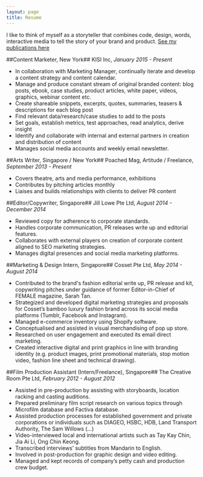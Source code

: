 ```yaml
---
layout: page
title: Resume
---
```


I like to think of myself as a storyteller that combines code, design, words, interactive media to tell the story of your brand and product. [See my publications here](/features)

##Content Marketer, New York##
KISI Inc, *January 2015  - Present*

* In collaboration with Marketing Manager, continually iterate and develop a content strategy and content calendar.
* Manage and produce constant stream of original branded content: blog posts, ebook, case studies, product articles, white paper, videos, graphics, webinar content etc.
* Create shareable snippets, excerpts, quotes, summaries, teasers & descriptions for each blog post
* Find relevant data/research/case studies to add to the posts
* Set goals, establish metrics, test approaches, read analytics, derive insight
* Identify and collaborate with internal and external partners in creation and distribution of content
* Manages social media accounts and weekly email newsletter.


##Arts Writer, Singapore / New York##
Poached Mag, Artitude / Freelance, *September 2013 - Present*

*	Covers theatre, arts and media performance, exhibitions
*	Contributes by pitching articles monthly
*	Liaises and builds relationships with clients to deliver PR content


##Editor/Copywriter, Singapore##
Jill Lowe Pte Ltd, *August 2014 - December 2014*

*	Reviewed copy for adherence to corporate standards.
* Handles corporate communication, PR releases write up and editorial features.
* Collaborates with external players on creation of corporate content aligned to SEO marketing strategies.
* Manages digital presences and social media marketing platforms.

##Marketing & Design Intern, Singapore##
Cosset Pte Ltd, *May 2014 - August 2014*

*	Contributed to the brand's fashion editorial write up, PR release and kit, copywriting pitches under guidance of former Editor-in-Chief of FEMALE magazine, Sarah Tan.
*	Strategized and developed digital marketing strategies and proposals for Cosset’s bamboo luxury fashion brand across its social media platforms (Tumblr, Facebook and Instagram).
* Managed e-commerce inventory using Shopify software.
* Conceptualised and assisted in visual merchandising of pop up store.
* Researched on user engagement and executed its email direct marketing.
* Created interactive digital and print graphics in line with branding identity (e.g. product images, print promotional materials, stop motion video, fashion line sheet and technical drawing).

##Film Production Assistant (Intern/Freelance), Singapore##
The Creative Room Pte Ltd, *February 2012 - August 2012*

*	Assisted in pre-production by assisting with storyboards, location racking and casting auditions.
*	Prepared preliminary film script research on various topics through Microfilm database and Factiva database.
*	Assisted production processes for established government and private corporations or individuals such as DIAGEO, HSBC, HDB, Land Transport Authority, The Sam Willows (…)
*	Video-interviewed local and international artists such as Tay Kay Chin, Jia Ai Li, Ong Chin Keong.
*	Transcribed interviews’ subtitles from Mandarin to English.
*	Involved in post-production for graphic design and video editing.
*	Managed and kept records of company’s petty cash and production crew budget.
